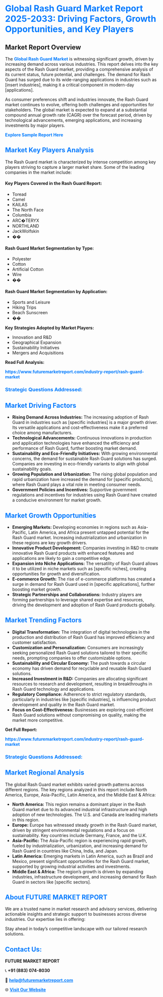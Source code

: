 <h1 style="color: #007BFF;">Global Rash Guard Market Report 2025-2033: Driving Factors, Growth Opportunities, and Key Players</h1>

<section id="overview">
<h2>Market Report Overview</h2>
<p>The <a href="https://www.futuremarketreport.com/industry-report/rash-guard-market" style="color: #007BFF; text-decoration: none;"><strong>Global Rash Guard Market</strong></a> is witnessing significant growth, driven by increasing demand across various industries. This report delves into the key aspects of the Rash Guard market, providing a comprehensive analysis of its current status, future potential, and challenges. The demand for Rash Guard has surged due to its wide-ranging applications in industries such as [insert industries], making it a critical component in modern-day [applications].</p>
<p>As consumer preferences shift and industries innovate, the Rash Guard market continues to evolve, offering both challenges and opportunities for stakeholders. The global market is expected to expand at a substantial compound annual growth rate (CAGR) over the forecast period, driven by technological advancements, emerging applications, and increasing investments by major players.</p>
</section>

<section id="overview">
<p><a href="https://www.futuremarketreport.com/request-sample/reportId=118402" style="color: #007BFF; text-decoration: none;"><strong>Explore Sample Report Here</strong></a></p>
</section>

<section id="key-players">
<h2 style="color: #007BFF;">Market Key Players Analysis</h2>
<p>The Rash Guard market is characterized by intense competition among key players striving to capture a larger market share. Some of the leading companies in the market include:</p>
<h4>Key Players Covered in the Rash Guard Report:</h4>
<ul><li>Toread</li><li>Camel</li><li>KAILAS</li><li>The North Face</li><li>Columbia</li><li>ARC�TERYX</li><li>NORTHLAND</li><li>JackWolfskin</li><li>��</li></ul>
<h4>Rash Guard Market Segmentation by Type:</h4>
<ul><li>Polyester</li><li>Cotton</li><li>Artificial Cotton</li><li>Wire</li><li>��</li></ul>

<h4>Rash Guard Market Segmentation by Application:</h4>
<ul><li>Sports and Leisure</li><li>Hiking Trips</li><li>Beach Sunscreen</li><li>��</li></ul>
<p><strong>Key Strategies Adopted by Market Players:</strong></p>
<ul>
<li>Innovation and R&D</li>
<li>Geographical Expansion</li>
<li>Sustainability Initiatives</li>
<li>Mergers and Acquisitions</li>
</ul>
</section>

<section>
<p><strong>Read Full Analysis: </strong></p><a href="https://www.futuremarketreport.com/industry-report/rash-guard-market" style="color: #007BFF; text-decoration: none;"><strong>https://www.futuremarketreport.com/industry-report/rash-guard-market</strong></a>
<h3 style="color: #007BFF;">Strategic Questions Addressed:</h3>
</section>

<section id="driving-factors">
<h2 style="color: #007BFF;">Market Driving Factors</h2>
<ul>
<li><strong>Rising Demand Across Industries:</strong> The increasing adoption of Rash Guard in industries such as [specific industries] is a major growth driver. Its versatile applications and cost-effectiveness make it a preferred choice among manufacturers.</li>
<li><strong>Technological Advancements:</strong> Continuous innovations in production and application technologies have enhanced the efficiency and performance of Rash Guard, further boosting market demand.</li>
<li><strong>Sustainability and Eco-Friendly Initiatives:</strong> With growing environmental concerns, the demand for sustainable Rash Guard solutions has surged. Companies are investing in eco-friendly variants to align with global sustainability goals.</li>
<li><strong>Growing Population and Urbanization:</strong> The rising global population and rapid urbanization have increased the demand for [specific products], where Rash Guard plays a vital role in meeting consumer needs.</li>
<li><strong>Government Policies and Incentives:</strong> Supportive government regulations and incentives for industries using Rash Guard have created a conducive environment for market growth.</li>
</ul>
</section>

<section id="growth-opportunities">
<h2 style="color: #007BFF;">Market Growth Opportunities</h2>
<ul>
<li><strong>Emerging Markets:</strong> Developing economies in regions such as Asia-Pacific, Latin America, and Africa present untapped potential for the Rash Guard market. Increasing industrialization and urbanization in these regions are key growth drivers.</li>
<li><strong>Innovative Product Development:</strong> Companies investing in R&D to create innovative Rash Guard products with enhanced features and applications are likely to gain a competitive edge.</li>
<li><strong>Expansion into Niche Applications:</strong> The versatility of Rash Guard allows it to be utilized in niche markets such as [specific niches], creating opportunities for growth and diversification.</li>
<li><strong>E-commerce Growth:</strong> The rise of e-commerce platforms has created a surge in demand for Rash Guard used in [specific applications], further boosting market growth.</li>
<li><strong>Strategic Partnerships and Collaborations:</strong> Industry players are forming partnerships to leverage shared expertise and resources, driving the development and adoption of Rash Guard products globally.</li>
</ul>
</section>

<section id="trending-factors">
<h2 style="color: #007BFF;">Market Trending Factors</h2>
<ul>
<li><strong>Digital Transformation:</strong> The integration of digital technologies in the production and distribution of Rash Guard has improved efficiency and customer satisfaction.</li>
<li><strong>Customization and Personalization:</strong> Consumers are increasingly seeking personalized Rash Guard solutions tailored to their specific needs, prompting companies to offer customizable options.</li>
<li><strong>Sustainability and Circular Economy:</strong> The push towards a circular economy has driven demand for recyclable and reusable Rash Guard solutions.</li>
<li><strong>Increased Investment in R&D:</strong> Companies are allocating significant resources to research and development, resulting in breakthroughs in Rash Guard technology and applications.</li>
<li><strong>Regulatory Compliance:</strong> Adherence to strict regulatory standards, particularly in industries like [specific industries], is influencing product development and quality in the Rash Guard market.</li>
<li><strong>Focus on Cost-Effectiveness:</strong> Businesses are exploring cost-efficient Rash Guard solutions without compromising on quality, making the market more competitive.</li>
</ul>
</section>

<section>
<p><strong>Get Full Report: </strong></p><a href="https://www.futuremarketreport.com/industry-report/rash-guard-market" style="color: #007BFF; text-decoration: none;"><strong>https://www.futuremarketreport.com/industry-report/rash-guard-market</strong></a>
<h3 style="color: #007BFF;">Strategic Questions Addressed:</h3>
</section>


<section id="regional-analysis">
<h2 style="color: #007BFF;">Market Regional Analysis</h2>
<p>The global Rash Guard market exhibits varied growth patterns across different regions. The key regions analyzed in this report include North America, Europe, Asia-Pacific, Latin America, and the Middle East & Africa:</p>
<ul>
<li><strong>North America:</strong> This region remains a dominant player in the Rash Guard market due to its advanced industrial infrastructure and high adoption of new technologies. The U.S. and Canada are leading markets in this region.</li>
<li><strong>Europe:</strong> Europe has witnessed steady growth in the Rash Guard market, driven by stringent environmental regulations and a focus on sustainability. Key countries include Germany, France, and the U.K.</li>
<li><strong>Asia-Pacific:</strong> The Asia-Pacific region is experiencing rapid growth, fueled by industrialization, urbanization, and increasing demand for Rash Guard in countries like China, India, and Japan.</li>
<li><strong>Latin America:</strong> Emerging markets in Latin America, such as Brazil and Mexico, present significant opportunities for the Rash Guard market, supported by growing industrial activities and investments.</li>
<li><strong>Middle East & Africa:</strong> The region’s growth is driven by expanding industries, infrastructure development, and increasing demand for Rash Guard in sectors like [specific sectors].</li>
</ul>
</section>

<footer>
<h2 style="color: #007BFF;">About FUTURE MARKET REPORT</h2>
<p>We are a trusted name in market research and advisory services, delivering actionable insights and strategic support to businesses across diverse industries. Our expertise lies in offering:</p>

<p>Stay ahead in today’s competitive landscape with our tailored research solutions.</p>

<h2 style="color: #007BFF;">Contact Us:</h2>
<p><strong>FUTURE MARKET REPORT</strong></p>
<p>📞 <strong>+91 (883) 074-8030</strong></p>
<p>📧 <strong><a href="mailto:help@futuremarketreport.com" style="color: #007BFF;">help@futuremarketreport.com</a></strong></p>
<p>🌐 <strong><a href="https://www.futuremarketreport.com/" style="color: #007BFF;">Visit Our Website</a></strong></p>
</footer>